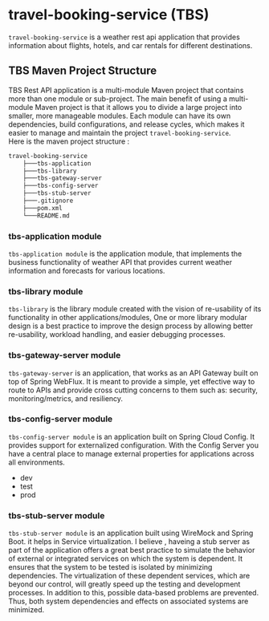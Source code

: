 # travel-booking-service (TBS)
`travel-booking-service` is a weather rest api application  that provides information about flights, hotels, and car rentals for different destinations.

## TBS Maven Project Structure
TBS Rest API application is a multi-module Maven project that contains more than one module or sub-project. The main benefit of using a multi-module Maven project is that it allows you to divide a large project into smaller, more manageable modules. Each module can have its own dependencies, build configurations, and release cycles, which makes it easier to manage and maintain the project `travel-booking-service`.  <br>Here is the maven project structure : 
```bash
travel-booking-service
    ├───tbs-application
    ├───tbs-library
    ├───tbs-gateway-server
    ├───tbs-config-server
    ├───tbs-stub-server
    ├───.gitignore
    ├───pom.xml
    └───README.md
```
### tbs-application module
`tbs-application module` is the application module, that implements the business functionality of weather API that provides current weather information and forecasts for various locations.
### tbs-library module
`tbs-library` is the library module created with the vision of re-usability of its functionality in other applications/modules, One or more library modular design is a best practice to improve the design process by allowing better re-usability, workload handling, and easier debugging processes.
### tbs-gateway-server module
`tbs-gateway-server` is an application, that works as an API Gateway built on top of Spring WebFlux. It is meant to provide a simple, yet effective way to route to APIs and provide cross cutting concerns to them such as: security, monitoring/metrics, and resiliency.
### tbs-config-server module
`tbs-config-server module` is an application built on Spring Cloud Config. It provides support for externalized configuration. With the Config Server you have a central place to manage external properties for applications across all environments.
* dev
* test
* prod
### tbs-stub-server module
`tbs-stub-server module` is an application built using WireMock and Spring Boot. it helps in Service virtualization. I believe , haveing a stub server as part of the application offers a great best practice to simulate the behavior of external or integrated services on which the system is dependent. It ensures that the system to be tested is isolated by minimizing dependencies. The virtualization of these dependent services, which are beyond our control, will greatly speed up the testing and development processes. In addition to this, possible data-based problems are prevented. Thus, both system dependencies and effects on associated systems are minimized.


